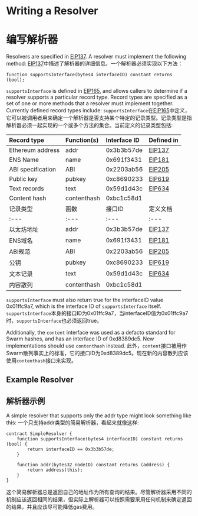 # Writing a Resolver
# 编写解析器

Resolvers are specified in [EIP137](https://github.com/ethereum/EIPs/issues/137). A resolver must implement the following method:
[EIP137](https://github.com/ethereum/EIPs/issues/137)中描述了解析器的详细信息。一个解析器必须实现以下方法：

```text
function supportsInterface(bytes4 interfaceID) constant returns (bool);
```

`supportsInterface` is defined in [EIP165](https://github.com/ethereum/EIPs/issues/165), and allows callers to determine if a resolver supports a particular record type. Record types are specified as a set of one or more methods that a resolver must implement together. Currently defined record types include:
`supportsInterface`在[EIP165](https://github.com/ethereum/EIPs/issues/165)中定义，它可以被调用者用来确定一个解析器是否支持某个特定的记录类型。记录类型是指解析器必须一起实现的一个或多个方法的集合。当前定义的记录类型包括:

| Record type | Function\(s\) | Interface ID | Defined in |
| :--- | :--- | :--- | :--- |
| Ethereum address | addr | 0x3b3b57de | [EIP137](https://github.com/ethereum/EIPs/issues/137) |
| ENS Name | name | 0x691f3431 | [EIP181](https://github.com/ethereum/EIPs/issues/181) |
| ABI specification | ABI | 0x2203ab56 | [EIP205](https://eips.ethereum.org/EIPS/eip-205) |
| Public key | pubkey | 0xc8690233 | [EIP619](https://github.com/ethereum/EIPs/pull/619) |
| Text records | text | 0x59d1d43c | [EIP634](https://eips.ethereum.org/EIPS/eip-634) |
| Content hash | contenthash | 0xbc1c58d1 |  |
| 记录类型 | 函数 | 接口ID | 定义文档 |
| :--- | :--- | :--- | :--- |
| 以太坊地址 | addr | 0x3b3b57de | [EIP137](https://github.com/ethereum/EIPs/issues/137) |
| ENS域名 | name | 0x691f3431 | [EIP181](https://github.com/ethereum/EIPs/issues/181) |
| ABI规范 | ABI | 0x2203ab56 | [EIP205](https://eips.ethereum.org/EIPS/eip-205) |
| 公钥 | pubkey | 0xc8690233 | [EIP619](https://github.com/ethereum/EIPs/pull/619) |
| 文本记录 | text | 0x59d1d43c | [EIP634](https://eips.ethereum.org/EIPS/eip-634) |
| 内容散列 | contenthash | 0xbc1c58d1 |  |

`supportsInterface` must also return true for the interfaceID value 0x01ffc9a7, which is the interface ID of `supportsInterface` itself.
`supportsInterface`本身的接口ID为0x01ffc9a7，当interfaceID值为0x01ffc9a7时，`supportsInterface`也必须返回true。

Additionally, the `content` interface was used as a defacto standard for Swarm hashes, and has an interface ID of 0xd8389dc5. New implementations should use `contenthash` instead.
此外，`content`接口被用作Swarm散列事实上的标准，它的接口ID为0xd8389dc5。现在新的内容散列应该使用`contenthash`接口来实现。

## Example Resolver
## 解析器示例

A simple resolver that supports only the addr type might look something like this:
一个只支持addr类型的简易解析器，看起来就像这样:

```text
contract SimpleResolver {
    function supportsInterface(bytes4 interfaceID) constant returns (bool) {
        return interfaceID == 0x3b3b57de;
    }

    function addr(bytes32 nodeID) constant returns (address) {
        return address(this);
    }
}
```

这个简易解析器总是返回自己的地址作为所有查询的结果。尽管解析器采用不同的机制应该返回相同的结果，但实际上解析器可以按照需要采用任何机制来确定返回的结果，并且应该尽可能降低gas费用。


